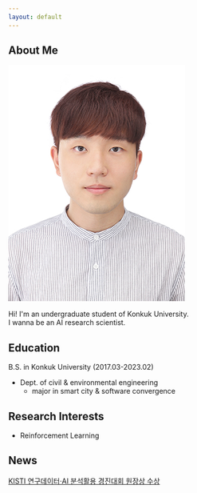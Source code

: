 ```yaml
---
layout: default
---
```


## About Me

<img class="profile-picture" src="woojin.jpeg">

Hi! I'm an undergraduate student of Konkuk University.  
I wanna be an AI research scientist.

## Education

B.S. in Konkuk University (2017.03-2023.02)
- Dept. of civil & environmental engineering 
    - major in smart city & software convergence

## Research Interests

- Reinforcement Learning

## News

[KISTI 연구데이터·AI 분석활용 경진대회 원장상 수상](https://www.hellodd.com/news/articleView.html?idxno=95124)

